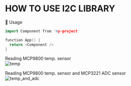 # HOW TO USE I2C LIBRARY

👀 Usage
```cpp
import Component from 'my-project'

function App() {
  return <Component />
}
```

Reading MCP9800 temp. sensor  
![temp](https://github.com/user-attachments/assets/7af84153-15ee-4322-9660-dc6660208a99)

Reading MCP9800 temp. sensor and MCP3221 ADC sensor
![temp_and_adc](https://github.com/user-attachments/assets/6aef2aad-bae2-44d6-a07f-189dbf27e9ed)
